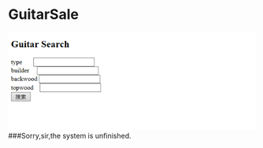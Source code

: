 # GuitarSale
![image](https://github.com/AdaL95/GuitarSale/blob/master/img/%E7%B3%BB%E7%BB%9F%E7%95%8C%E9%9D%A2.PNG)
###Sorry,sir,the system is unfinished.
